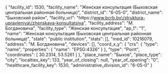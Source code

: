 {
    "facility_id": 1530,
    "facility_name": "Женская консультация (Быховская центральная районная больница)",
    "district_id": "6-05-0",
    "district_name": "Быховский район",
    "facility_url": "https:\/\/www.bcrb.by\/struktura-upravleniya\/zhenskaya-konsultatsiya",
    "facility_address": "М. Богдановича",
    "facility_type": "Женская консультация",
    "ap_1": "1",
    "name": "Женская консультация (Быховская центральная районная больница)",
    "state": "public institution",
    "stats": [],
    "med_id": 10216079,
    "address": "М. Богдановича",
    "devices": [],
    "coord_x_y": {
        "crs": {
            "type": "name",
            "properties": {
                "name": "EPSG:4326"
            }
        },
        "type": "Point",
        "coordinates": [
            30.2314,
            53.5261
        ]
    },
    "place_name": "Быхов",
    "place_type": "city",
    "localties_key": 133,
    "year_of_closing": null,
    "year_of_opening": "0",
    "healthcare_facility_key": 1530,
    "administrative_division_id": "6-05-0"
}